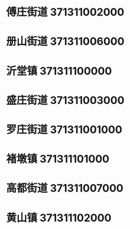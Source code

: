 # 傅庄街道 371311002000
# 册山街道 371311006000
# 沂堂镇 371311100000
# 盛庄街道 371311003000
# 罗庄街道 371311001000
# 褚墩镇 371311101000
# 高都街道 371311007000
# 黄山镇 371311102000
